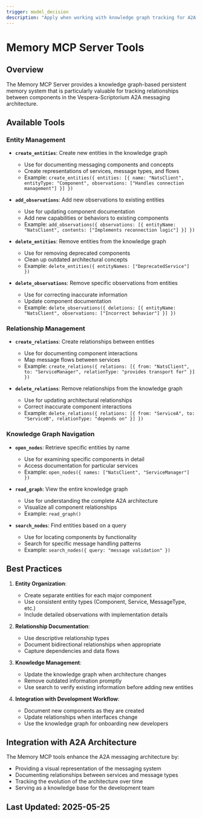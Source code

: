 ```yaml
---
trigger: model_decision
description: "Apply when working with knowledge graph tracking for A2A components"
---
```


# Memory MCP Server Tools

## Overview

The Memory MCP Server provides a knowledge graph-based persistent memory system that is particularly valuable for tracking relationships between components in the Vespera-Scriptorium A2A messaging architecture.

## Available Tools

### Entity Management

- **`create_entities`**: Create new entities in the knowledge graph
  - Use for documenting messaging components and concepts
  - Create representations of services, message types, and flows
  - Example: `create_entities({ entities: [{ name: "NatsClient", entityType: "Component", observations: ["Handles connection management"] }] })`

- **`add_observations`**: Add new observations to existing entities
  - Use for updating component documentation
  - Add new capabilities or behaviors to existing components
  - Example: `add_observations({ observations: [{ entityName: "NatsClient", contents: ["Implements reconnection logic"] }] })`

- **`delete_entities`**: Remove entities from the knowledge graph
  - Use for removing deprecated components
  - Clean up outdated architectural concepts
  - Example: `delete_entities({ entityNames: ["DeprecatedService"] })`

- **`delete_observations`**: Remove specific observations from entities
  - Use for correcting inaccurate information
  - Update component documentation
  - Example: `delete_observations({ deletions: [{ entityName: "NatsClient", observations: ["Incorrect behavior"] }] })`

### Relationship Management

- **`create_relations`**: Create relationships between entities
  - Use for documenting component interactions
  - Map message flows between services
  - Example: `create_relations({ relations: [{ from: "NatsClient", to: "ServiceManager", relationType: "provides transport for" }] })`

- **`delete_relations`**: Remove relationships from the knowledge graph
  - Use for updating architectural relationships
  - Correct inaccurate component interactions
  - Example: `delete_relations({ relations: [{ from: "ServiceA", to: "ServiceB", relationType: "depends on" }] })`

### Knowledge Graph Navigation

- **`open_nodes`**: Retrieve specific entities by name
  - Use for examining specific components in detail
  - Access documentation for particular services
  - Example: `open_nodes({ names: ["NatsClient", "ServiceManager"] })`

- **`read_graph`**: View the entire knowledge graph
  - Use for understanding the complete A2A architecture
  - Visualize all component relationships
  - Example: `read_graph()`

- **`search_nodes`**: Find entities based on a query
  - Use for locating components by functionality
  - Search for specific message handling patterns
  - Example: `search_nodes({ query: "message validation" })`

## Best Practices

1. **Entity Organization**:
   - Create separate entities for each major component
   - Use consistent entity types (Component, Service, MessageType, etc.)
   - Include detailed observations with implementation details

2. **Relationship Documentation**:
   - Use descriptive relationship types
   - Document bidirectional relationships when appropriate
   - Capture dependencies and data flows

3. **Knowledge Management**:
   - Update the knowledge graph when architecture changes
   - Remove outdated information promptly
   - Use search to verify existing information before adding new entities

4. **Integration with Development Workflow**:
   - Document new components as they are created
   - Update relationships when interfaces change
   - Use the knowledge graph for onboarding new developers

## Integration with A2A Architecture

The Memory MCP tools enhance the A2A messaging architecture by:

- Providing a visual representation of the messaging system
- Documenting relationships between services and message types
- Tracking the evolution of the architecture over time
- Serving as a knowledge base for the development team

## Last Updated: 2025-05-25
